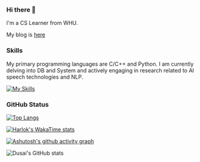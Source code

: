 ### Hi there 👋
I'm a CS Learner from WHU.

My blog is [here](https://zymatrix.top/)

### Skills

My primary programming languages are C/C++ and Python. I am currently delving into DB and System and actively engaging in research related to AI speech technologies and NLP.

[![My Skills](https://skillicons.dev/icons?i=arch,c,cpp,rust,cmake,java,ai,latex,linux,md,neovim,mysql,py,pytorch,vim,vscode,git&perline=8)](https://skillicons.dev)

### GitHub Status

[![Top Langs](https://github-readme-stats.vercel.app/api/top-langs/?username=showlibia&layout=compact)](https://github.com/anuraghazra/github-readme-stats)

[![Harlok's WakaTime stats](https://github-readme-stats.vercel.app/api/wakatime?username=zymatrix)](https://github.com/anuraghazra/github-readme-stats)

[![Ashutosh's github activity graph](https://github-readme-activity-graph.vercel.app/graph?username=showlibia&theme=tokyo-night)](https://github.com/ashutosh00710/github-readme-activity-graph)
<!--
**showlibia/showlibia** is a ✨ _special_ ✨ repository because its `README.md` (this file) appears on your GitHub profile.

Here are some ideas to get you started:

- 🔭 I’m currently working on ...
- 🌱 I’m currently learning ...
- 👯 I’m looking to collaborate on ...
- 🤔 I’m looking for help with ...
- 💬 Ask me about ...
- 📫 How to reach me: ...
- 😄 Pronouns: ...
- ⚡ Fun fact: ...
-->
![Dusai's GitHub stats](https://github-readme-stats.vercel.app/api?username=showlibia&&show_icons=true&theme=tokyonight)
